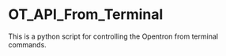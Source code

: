 # OT_API_From_Terminal
 This is a python script for controlling the Opentron from terminal commands.

